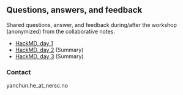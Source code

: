 

## Questions, answers, and feedback

Shared questions, answer, and feedback during/after the workshop (anonymized) from the collaborative notes.

- [HackMD, day 1](https://hackmd.io/@heyc/ryeQkY5fD)
- [HackMD, day 2](https://hackmd.io/MhcJ_gP0QGGAcyagzRyDYw?both) (Summary)
- [HackMD, day 3](https://hackmd.io/bCf54it3RNW3ebPRLiqDpQ?both) (Summary)

### Contact
yanchun.he_at_nersc.no
